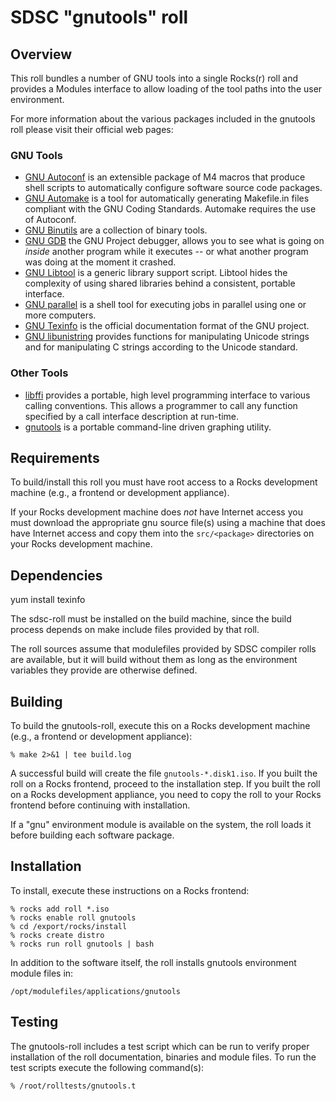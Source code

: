 # SDSC "gnutools" roll

## Overview

This roll bundles a number of GNU tools into a single Rocks(r) roll and provides a Modules interface to allow loading of the tool paths into the user environment.

For more information about the various packages included in the gnutools roll please visit their official web pages:

### GNU Tools

- <a href="http://www.gnu.org/software/autoconf/" target="_blank">GNU
Autoconf</a> is an extensible package of M4 macros that produce shell scripts to
automatically configure software source code packages.
- <a href="http://www.gnu.org/software/automake/" target="_blank">GNU
Automake</a> is a tool for automatically generating Makefile.in files compliant
with the GNU Coding Standards. Automake requires the use of Autoconf.
- <a href="http://www.gnu.org/software/binutils/" target="_blank">GNU
Binutils</a> are a collection of binary tools.
- <a href="http://www.gnu.org/software/gdb/" target="_blank">GNU GDB</a> the GNU
Project debugger, allows you to see what is going on *inside* another program
while it executes -- or what another program was doing at the moment it crashed.
- <a href="http://www.gnu.org/software/libtool/" target="_blank">GNU Libtool</a>
is a generic library support script. Libtool hides the complexity of using
shared libraries behind a consistent, portable interface.
- <a href="https://www.gnu.org/software/parallel/" target="_blank">GNU
parallel</a> is a shell tool for executing jobs in parallel using one or more
computers.
- <a href="http://www.gnu.org/software/texinfo/" target="_blank">GNU Texinfo</a>
is the official documentation format of the GNU project.
- <a href="http://www.gnu.org/software/libunistring/" target="_blank">GNU
libunistring</a> provides functions for manipulating Unicode strings and for
manipulating C strings according to the Unicode standard.


### Other Tools

- <a href="http://sourceware.org/libffi/" target="_blank">libffi</a> provides a
portable, high level programming interface to various calling conventions. This
allows a programmer to call any function specified by a call interface
description at run-time.
- <a href="http://www.gnuplot.info/" target="_blank">gnutools</a> is a portable
command-line driven graphing utility.


## Requirements

To build/install this roll you must have root access to a Rocks development
machine (e.g., a frontend or development appliance).

If your Rocks development machine does *not* have Internet access you must
download the appropriate gnu source file(s) using a machine that does
have Internet access and copy them into the `src/<package>` directories on your
Rocks development machine.


## Dependencies

yum install texinfo

The sdsc-roll must be installed on the build machine, since the build process
depends on make include files provided by that roll.

The roll sources assume that modulefiles provided by SDSC compiler
rolls are available, but it will build without them as long as the environment
variables they provide are otherwise defined.


## Building

To build the gnutools-roll, execute this on a Rocks development
machine (e.g., a frontend or development appliance):

```shell
% make 2>&1 | tee build.log
```

A successful build will create the file `gnutools-*.disk1.iso`.  If you built the
roll on a Rocks frontend, proceed to the installation step. If you built the
roll on a Rocks development appliance, you need to copy the roll to your Rocks
frontend before continuing with installation.

If a "gnu" environment module is available on the system, the roll loads it
before building each software package.

## Installation

To install, execute these instructions on a Rocks frontend:

```shell
% rocks add roll *.iso
% rocks enable roll gnutools
% cd /export/rocks/install
% rocks create distro
% rocks run roll gnutools | bash
```

In addition to the software itself, the roll installs gnutools environment
module files in:

```shell
/opt/modulefiles/applications/gnutools
```


## Testing

The gnutools-roll includes a test script which can be run to verify proper
installation of the roll documentation, binaries and module files. To
run the test scripts execute the following command(s):

```shell
% /root/rolltests/gnutools.t 
```
